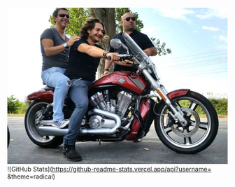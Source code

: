 ![](juratihells-kitchen-moto.jpg)
![GitHub Stats](https://github-readme-stats.vercel.app/api?username= &theme=radical)

<!---
literallychiurecs/literallychiurecs is a ✨ special ✨ repository because its `README.md` (this file) appears on your GitHub profile.
You can click the Preview link to take a look at your changes.
--->
